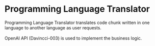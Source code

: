 # Programming Language Translator
Programming Language Translator translates code chunk written in one language to another language as user requests. \
\
OpenAI API (Davincci-003) is used to implement the business logic.
